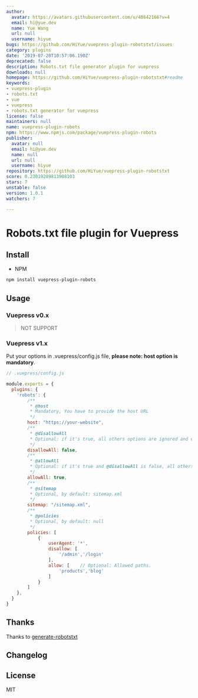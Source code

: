 ```yaml
---
author:
  avatar: https://avatars.githubusercontent.com/u/48642166?v=4
  email: hi@yue.dev
  name: Yue Wang
  url: null
  username: hiyue
bugs: https://github.com/HiYue/vuepress-plugin-robotstxt/issues
category: plugins
date: '2019-07-20T10:57:06.190Z'
deprecated: false
description: Robots.txt file generator plugin for vuepress
downloads: null
homepage: https://github.com/HiYue/vuepress-plugin-robotstxt#readme
keywords:
- vuepress-plugin
- robots.txt
- vue
- vuepress
- robots.txt generator for vuepress
license: false
maintainers: null
name: vuepress-plugin-robots
npm: https://www.npmjs.com/package/vuepress-plugin-robots
publisher:
  avatar: null
  email: hi@yue.dev
  name: null
  url: null
  username: hiyue
repository: https://github.com/HiYue/vuepress-plugin-robotstxt
score: 0.23019289813908103
stars: 7
unstable: false
version: 1.0.1
watchers: 7

---
```


# Robots.txt file plugin for Vuepress

## Install
* NPM
```bash
npm install vuepress-plugin-robots
```

## Usage
### Vuepress v0.x
> NOT SUPPORT

### Vuepress v1.x

Put your options in .vuepress/config.js file, **please note: host option is mandatory**.

```javascript
// .vuepress/config.js

module.exports = {
  plugins: {
    'robots': {
        /**
         * @host
         * Mandatory, You have to provide the host URL
         */   
        host: "https://your-website",
        /**
         * @disallowAll
         * Optional: if it's true, all others options are ignored and exclude all robots from the entire server
         */
        disallowAll: false,
        /**
         * @allowAll
         * Optional: if it's true and @disallowAll is false, all others options are ignored and allow all robots complete access
         */
        allowAll: true,      
        /**
         * @sitemap
         * Optional, by default: sitemap.xml
         */ 
        sitemap: "/sitemap.xml",
        /**
         * @policies
         * Optional, by default: null
         */ 
        policies: [
            {
                userAgent: '*',
                disallow: [
                    '/admin','/login'
                ],
                allow: [    // Optional: Allowed paths. 
                    'products','blog'
                ]
            }
        ]
    },
  }
}
```

## Thanks
Thanks to [generate-robotstxt](https://github.com/itgalaxy/generate-robotstxt)

## Changelog

## License
MIT